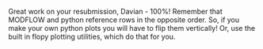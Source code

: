Great work on your resubmission, Davian - 100%!  Remember that MODFLOW and python
reference rows in the opposite order.  So, if you make your own python plots
you will have to flip them vertically!  Or, use the built in flopy plotting
utilities, which do that for you.
